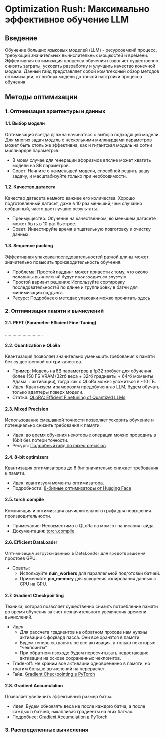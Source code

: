 # Optimization Rush: Максимально эффективное обучение LLM
## Введение
Обучение больших языковых моделей (LLM) - ресурсоемкий процесс, требующий значительных вычислительных мощностей и времени. Эффективная оптимизация процесса обучения позволяет существенно снизить затраты, ускорить разработку и улучшить качество конечной модели. Данный гайд представляет собой комплексный обзор методов оптимизации, от выбора модели до тонкой настройки процесса обучения.
 
## Методы оптимизации
### 1. Оптимизация архитектуры и данных
#### 1.1. Выбор модели
Оптимизация всегда должна начинаться с выбора подходящей модели. Для многих задач модель с несколькими миллиардами параметров может быть столь же эффективна, как и гигантская модель на сотни миллиардов параметров.
- В моем случае для генерации афоризмов вполне может хватить модели на 8B параметров.
- Совет: Начните с наименьшей модели, способной решить вашу задачу, и масштабируйте только при необходимости.
#### 1.2. Качество датасета
Качество датасета намного важнее его количества. Хорошо подготовленный датасет, даже в 10 раз меньший, чем случайно собранный, часто дает лучшие результаты.
- Преимущество: Обучение на качественном, но меньшем датасете может быть в 10 раз быстрее.
- Совет: Инвестируйте время в тщательную подготовку и очистку данных.
#### 1.3. Sequence packing
Эффективная упаковка последовательностей разной длины может значительно повысить производительность обучения.
- Проблема: Простой паддинг может привести к тому, что около половины вычислений будут производиться впустую.
- Простой вариант решения: Используйте сортировку последовательностей по длине и группировку в батчи для минимизации паддинга.
- Ресурс: Подробнее о методах упаковки можно прочитать [здесь](https://lweitkamp.github.io/posts/packing/#fn2)
### 2. Оптимизация памяти и вычислений
#### 2.1. PEFT (Parameter-Efficient Fine-Tuning)
..............................
#### 2.2. Quantization и QLoRa
Квантизация позволяет значительно уменьшить требования к памяти без существенной потери качества.
- Пример: Модель на 8B параметров в fp32 требует для обучения более 150 ГБ VRAM (32гб веса + 32гб градиенты + 64гб моменты Адама + активации), тогда как с QLoRa можно уложиться в ~10 ГБ.
- Идея: Квантизуем и заморозим предобученную LLM, будем обучать только адаптеры поверх модели.
- Статья: [QLoRA: Efficient Finetuning of Quantized LLMs](https://arxiv.org/abs/2305.14314)
#### 2.3. Mixed Precision
Использование смешанной точности позволяет ускорить обучение и потенциально снизить требования к памяти.
- Идея: во время обучения некоторые операции можно проводить в 16bit без потери точности. 
- Ресурс: [Подробный гайд по mixed precision](https://residentmario.github.io/pytorch-training-performance-guide/mixed-precision.html)
#### 2.4. 8-bit optimizers
Квантизация оптимизаторов до 8 бит значительно снижает требования к памяти.
- Идея: квантизуем моменты оптимизатора. 
- Подробности: [8-битные оптимизаторы от Hugging Face](https://huggingface.co/docs/bitsandbytes/explanations/optimizers)
#### 2.5. torch.compile
Компиляция и оптимизация вычислительного графа для повышения производительности.
- Примечание: Несовместимо с QLoRa на момент написания гайда.
- Документация: [torch.compile](https://pytorch.org/docs/stable/generated/torch.compile.html)
#### 2.6. Efficient DataLoader
Оптимизация загрузки данных в DataLoader для предотвращения простоев GPU.
- Советы:
    - Используйте **num_workers** для параллельной подготовки батчей.
    - Применяйте **pin_memory** для ускорения копирования данных с CPU на GPU.
#### 2.7. Gradient Checkpointing
Техника, которая позволяет существенно снизить потребление памяти во время обучения за счет незначительного увеличения времени вычислений.
- Идея
    - Для рассчета градиентов на обратном проходе нам нужны активации с форвард пасса. Они все хранятся в памяти
    - Будем теперь сохранять не все активации, а только некоторые "чекпоинты"
    - При обратном проходе будем пересчитывать недостающие активации на основе сохраненных чекпоинтов.
- Trade-off: Не храним все активации одновременно в памяти, но тратим больше вычислений на перерасчет. 
- Гайд: [Gradient Checkpointing в PyTorch](https://residentmario.github.io/pytorch-training-performance-guide/gradient-checkpoints.html)
#### 2.8. Gradient Accumulation
Позволяет увеличить эффективный размер батча.
- Идея: Будем обновлять веса не после каждого батча, а после каждых n батчей, накапливая градиенты на этих батчах.
- Подробнее: [Gradient Accumulation в PyTorch](https://kozodoi.me/blog/20210219/gradient-accumulation)
### 3. Распределенные вычисления
